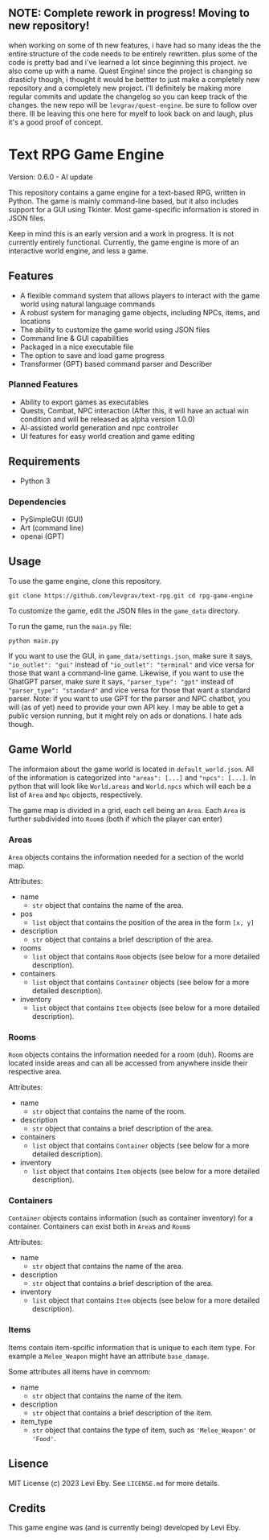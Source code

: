 ## NOTE: Complete rework in progress! Moving to new repository!
when working on some of th new features, i have had so many ideas the the entire structure of the code needs to be entirely rewritten. plus some of the code is pretty bad and i've learned a lot since beginning this project. 
ive also come up with a name. Quest Engine!
since the project is changing so drasticly though, i thought it would be bettter to just make a completely new repository and a completely new project. i'll definitely be making more regular commits and update the changelog so you can keep track of the changes. the new repo will be `levgrav/quest-engine`. be sure to follow over there. Ill be leaving this one here for myelf to look back on and laugh, plus it's a good proof of concept.

# Text RPG Game Engine

Version: 0.6.0 - AI update

This repository contains a game engine for a text-based RPG, written in Python. The game is mainly command-line based, but it also includes support for a GUI using Tkinter. Most game-specific information is stored in JSON files.

Keep in mind this is an early version and a work in progress. It is not currently entirely functional. Currently, the game engine is more of an interactive world engine, and less a game.

## Features
- A flexible command system that allows players to interact with the game world using natural language commands
- A robust system for managing game objects, including NPCs, items, and locations
- The ability to customize the game world using JSON files
- Command line & GUI capabilities
- Packaged in a nice executable file
- The option to save and load game progress
- Transformer (GPT) based command parser and Describer

### Planned Features
- Ability to export games as executables
- Quests, Combat, NPC interaction (After this, it will have an actual win condition and will be released as alpha version 1.0.0)
- AI-assisted world generation and npc controller
- UI features for easy world creation and game editing

## Requirements

- Python 3

### Dependencies
- PySimpleGUI (GUI)
- Art (command line)
- openai (GPT)

## Usage

To use the game engine, clone this repository.

`git clone https://github.com/levgrav/text-rpg.git
cd rpg-game-engine`

To customize the game, edit the JSON files in the `game_data` directory.

To run the game, run the `main.py` file:

`python main.py`

If you want to use the GUI, in `game_data/settings.json`, make sure it says, `"io_outlet": "gui"` instead of `"io_outlet": "terminal"` and vice versa for those that want a command-line game. Likewise, if you want to use the GhatGPT parser, make sure it says, `"parser_type": "gpt"` instead of `"parser_type": "standard"` and vice versa for those that want a standard parser.
Note: if you want to use GPT for the parser and NPC chatbot, you will (as of yet) need to provide your own API key. I may be able to get a public version running, but it might rely on ads or donations. I hate ads though.

## Game World

The informaion about the game world is located in `default_world.json`. All of the information is categorized into `"areas": [...]` and `"npcs": [...]`. In python that will look like `World.areas` and `World.npcs` which will each be a list of `Area` and `Npc` objects, respectively. 

The game map is divided in a grid, each cell being an `Area`. Each `Area` is further subdivided into `Room`s (both if which the player can enter)

### Areas

`Area` objects contains the information needed for a section of the world map. 

Attributes:
- name
    - `str` object that contains the name of the area.
- pos
    - `list` object that contains the position of the area in the form `[x, y]`
- description
    - `str` object that contains a brief description of the area.
- rooms
    - `list` object that contains `Room` objects (see below for a more detailed description).
- containers
    - `list` object that contains `Container` objects (see below for a more detailed description).
- inventory
    - `list` object that contains `Item` objects (see below for a more detailed description).


### Rooms

`Room` objects contains the information needed for a room (duh). Rooms are located inside areas and can all be accessed from anywhere inside their respective area. 

Attributes:
- name
    - `str` object that contains the name of the room.
- description
    - `str` object that contains a brief description of the area.
- containers
    - `list` object that contains `Container` objects (see below for a more detailed description).
- inventory
    - `list` object that contains `Item` objects (see below for a more detailed description).

### Containers

`Container` objects contains information (such as container inventory) for a container. Containers can exist both in `Area`s and `Room`s

Attributes:
- name
    - `str` object that contains the name of the area.
- description
    - `str` object that contains a brief description of the area.
- inventory
    - `list` object that contains `Item` objects (see below for a more detailed description).

### Items
Items contain item-spcific information that is unique to each item type. For example a `Melee_Weapon` might have an attribute `base_damage`.

Some attributes all items have in commom:
- name
    - `str` object that contains the name of the item.
- description
    - `str` object that contains a brief description of the item.
- item_type
    - `str` object that contains the type of item, such as `'Melee_Weapon'` or `'Food'`. 

## Lisence

MIT License (c) 2023 Levi Eby. See `LICENSE.md` for more details.

## Credits

This game engine was (and is currently being) developed by Levi Eby.
